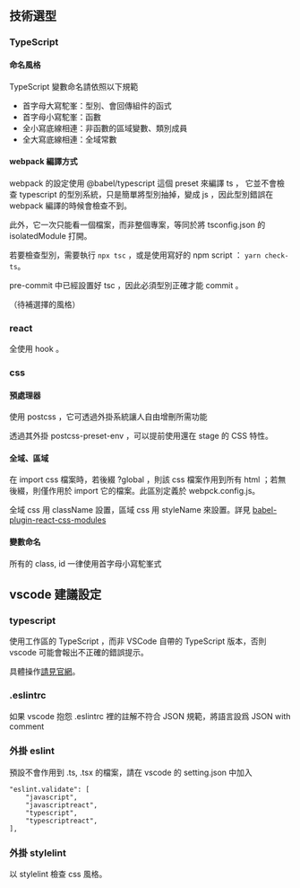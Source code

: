 ## 技術選型

### TypeScript

#### 命名風格

TypeScript 變數命名請依照以下規範

- 首字母大寫駝峯：型別、會回傳組件的函式
- 首字母小寫駝峯：函數
- 全小寫底線相連：非函數的區域變數、類別成員
- 全大寫底線相連：全域常數

#### webpack 編譯方式

webpack 的設定使用 @babel/typescript 這個 preset 來編譯 ts ， 它並不會檢查 typescript 的型別系統，只是簡單將型別抽掉，變成 js ，因此型別錯誤在 webpack 編譯的時候會檢查不到。

此外，它一次只能看一個檔案，而非整個專案，等同於將 tsconfig.json 的 isolatedModule 打開。

若要檢查型別，需要執行 `npx tsc` ，或是使用寫好的 npm script ： `yarn check-ts`。

pre-commit 中已經設置好 tsc ，因此必須型別正確才能 commit 。

（待補選擇的風格）

### react

全使用 hook 。

### css

#### 預處理器

使用 postcss ，它可透過外掛系統讓人自由增刪所需功能

透過其外掛 postcss-preset-env ，可以提前使用還在 stage 的 CSS 特性。

#### 全域、區域

在 import css 檔案時，若後綴 ?global ，則該 css 檔案作用到所有 html ；若無後綴，則僅作用於 import 它的檔案。此區別定義於 webpck.config.js。

全域 css 用 className 設置，區域 css 用 styleName 來設置。詳見 [babel-plugin-react-css-modules](https://github.com/gajus/babel-plugin-react-css-modules)

#### 變數命名

所有的 class, id 一律使用首字母小寫駝峯式

## vscode 建議設定

### typescript

使用工作區的 TypeScript ，而非 VSCode 自帶的 TypeScript 版本，否則 vscode 可能會報出不正確的錯誤提示。

具體操作[請見官網](https://code.visualstudio.com/docs/typescript/typescript-compiling#_using-the-workspace-version-of-typescript)。

### .eslintrc

如果 vscode 抱怨 .eslintrc 裡的註解不符合 JSON 規範，將語言設爲 JSON with comment

### 外掛 eslint

預設不會作用到 .ts, .tsx 的檔案，請在 vscode 的 setting.json 中加入

```
"eslint.validate": [
    "javascript",
    "javascriptreact",
    "typescript",
    "typescriptreact",
],
```

### 外掛 stylelint
以 stylelint 檢查 css 風格。

